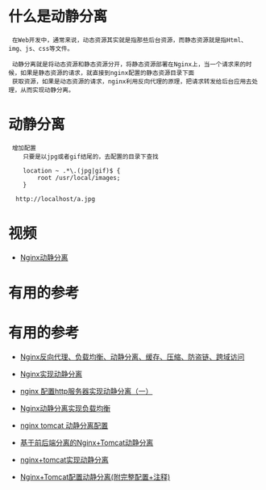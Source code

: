 # 什么是动静分离

     在Web开发中，通常来说，动态资源其实就是指那些后台资源，而静态资源就是指Html、img、js、css等文件。

     动静分离就是将动态资源和静态资源分开，将静态资源部署在Nginx上，当一个请求来的时候，如果是静态资源的请求，就直接到nginx配置的静态资源目录下面
     获取资源，如果是动态资源的请求，nginx利用反向代理的原理，把请求转发给后台应用去处理，从而实现动静分离。


# 动静分离

     增加配置
        只要是以jpg或者gif结尾的，去配置的目录下查找
        
        location ~ .*\.(jpg|gif)$ {
            root /usr/local/images;
        }
        
      http://localhost/a.jpg



# 视频

* [Nginx动静分离](https://www.bilibili.com/video/av68136734?p=4)



# 有用的参考
# 有用的参考

* [Nginx反向代理、负载均衡、动静分离、缓存、压缩、防盗链、跨域访问](https://www.cnblogs.com/ph7seven/p/9932712.html)

* [Nginx实现动静分离](https://www.jianshu.com/p/037a088eca4f)
* [nginx 配置http服务器实现动静分离（一）](https://my.oschina.net/u/4034639/blog/3074294)
* [Nginx动静分离实现负载均衡](https://cloud.tencent.com/developer/news/264359)
* [nginx tomcat 动静分离配置](https://blog.csdn.net/a1161638319/article/details/78389247)
* [基于前后端分离的Nginx+Tomcat动静分离](https://blog.csdn.net/weixin_34191845/article/details/93628653)
* [nginx+tomcat实现动静分离](https://www.cnblogs.com/xiaoblog/p/4241086.html)
* [Nginx+Tomcat配置动静分离(附完整配置+注释)](https://blog.csdn.net/IsResultXaL/article/details/52032842)
